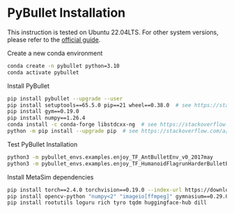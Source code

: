 # PyBullet Installation

This instruction is tested on Ubuntu 22.04LTS. For other system versions, please refer to the [official guide](https://github.com/bulletphysics/bullet3?tab=readme-ov-file#pybullet).

Create a new conda environment
```bash
conda create -n pybullet python=3.10
conda activate pybullet
```

Install PyBullet
```bash
pip install pybullet --upgrade --user
pip install setuptools==65.5.0 pip==21 wheel==0.38.0  # see https://stackoverflow.com/a/77205046
pip install gym==0.19.0
pip install numpy==1.26.4
conda install -c conda-forge libstdcxx-ng  # see https://stackoverflow.com/a/71421355
python -m pip install --upgrade pip  # see https://stackoverflow.com/a/58707130
```

Test PyBullet Installation
```bash
python3 -m pybullet_envs.examples.enjoy_TF_AntBulletEnv_v0_2017may
python3 -m pybullet_envs.examples.enjoy_TF_HumanoidFlagrunHarderBulletEnv_v1_2017jul
```

Install MetaSim dependencies
```bash
pip install torch==2.4.0 torchvision==0.19.0 --index-url https://download.pytorch.org/whl/cu118
pip install opencv-python "numpy<2" "imageio[ffmpeg]" gymnasium==0.29.0
pip install rootutils loguru rich tyro tqdm huggingface-hub dill
```
